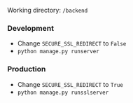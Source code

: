 Working directory: `/backend`

### Development

- Change `SECURE_SSL_REDIRECT` to `False`
- `python manage.py runserver`

### Production

- Change `SECURE_SSL_REDIRECT` to `True`
- `python manage.py runsslserver`